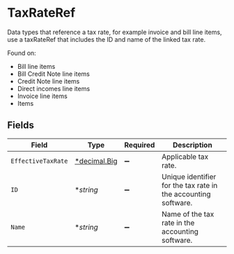 # TaxRateRef

Data types that reference a tax rate, for example invoice and bill line items, use a taxRateRef that includes the ID and name of the linked tax rate.

Found on:

- Bill line items
- Bill Credit Note line items
- Credit Note line items
- Direct incomes line items
- Invoice line items
- Items


## Fields

| Field                                                                   | Type                                                                    | Required                                                                | Description                                                             |
| ----------------------------------------------------------------------- | ----------------------------------------------------------------------- | ----------------------------------------------------------------------- | ----------------------------------------------------------------------- |
| `EffectiveTaxRate`                                                      | [*decimal.Big](https://pkg.go.dev/github.com/ericlagergren/decimal#Big) | :heavy_minus_sign:                                                      | Applicable tax rate.                                                    |
| `ID`                                                                    | **string*                                                               | :heavy_minus_sign:                                                      | Unique identifier for the tax rate in the accounting software.          |
| `Name`                                                                  | **string*                                                               | :heavy_minus_sign:                                                      | Name of the tax rate in the accounting software.                        |
